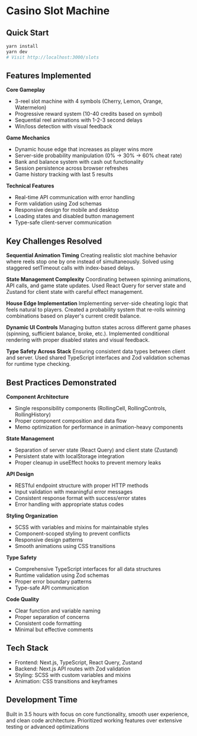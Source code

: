 # Casino Slot Machine

## Quick Start

```bash
yarn install
yarn dev
# Visit http://localhost:3000/slots
```

## Features Implemented

**Core Gameplay**

- 3-reel slot machine with 4 symbols (Cherry, Lemon, Orange, Watermelon)
- Progressive reward system (10-40 credits based on symbol)
- Sequential reel animations with 1-2-3 second delays
- Win/loss detection with visual feedback

**Game Mechanics**

- Dynamic house edge that increases as player wins more
- Server-side probability manipulation (0% → 30% → 60% cheat rate)
- Bank and balance system with cash out functionality
- Session persistence across browser refreshes
- Game history tracking with last 5 results

**Technical Features**

- Real-time API communication with error handling
- Form validation using Zod schemas
- Responsive design for mobile and desktop
- Loading states and disabled button management
- Type-safe client-server communication

## Key Challenges Resolved

**Sequential Animation Timing**
Creating realistic slot machine behavior where reels stop one by one instead of simultaneously. Solved using staggered setTimeout calls with index-based delays.

**State Management Complexity**
Coordinating between spinning animations, API calls, and game state updates. Used React Query for server state and Zustand for client state with careful effect management.

**House Edge Implementation**
Implementing server-side cheating logic that feels natural to players. Created a probability system that re-rolls winning combinations based on player's current credit balance.

**Dynamic UI Controls**
Managing button states across different game phases (spinning, sufficient balance, broke, etc.). Implemented conditional rendering with proper disabled states and visual feedback.

**Type Safety Across Stack**
Ensuring consistent data types between client and server. Used shared TypeScript interfaces and Zod validation schemas for runtime type checking.

## Best Practices Demonstrated

**Component Architecture**

- Single responsibility components (RollingCell, RollingControls, RollingHistory)
- Proper component composition and data flow
- Memo optimization for performance in animation-heavy components

**State Management**

- Separation of server state (React Query) and client state (Zustand)
- Persistent state with localStorage integration
- Proper cleanup in useEffect hooks to prevent memory leaks

**API Design**

- RESTful endpoint structure with proper HTTP methods
- Input validation with meaningful error messages
- Consistent response format with success/error states
- Error handling with appropriate status codes

**Styling Organization**

- SCSS with variables and mixins for maintainable styles
- Component-scoped styling to prevent conflicts
- Responsive design patterns
- Smooth animations using CSS transitions

**Type Safety**

- Comprehensive TypeScript interfaces for all data structures
- Runtime validation using Zod schemas
- Proper error boundary patterns
- Type-safe API communication

**Code Quality**

- Clear function and variable naming
- Proper separation of concerns
- Consistent code formatting
- Minimal but effective comments

## Tech Stack

- Frontend: Next.js, TypeScript, React Query, Zustand
- Backend: Next.js API routes with Zod validation
- Styling: SCSS with custom variables and mixins
- Animation: CSS transitions and keyframes

## Development Time

Built in 3.5 hours with focus on core functionality, smooth user experience, and clean code architecture. Prioritized working features over extensive testing or advanced optimizations
